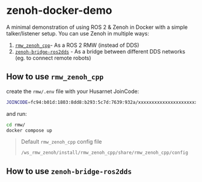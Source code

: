 # zenoh-docker-demo

A minimal demonstration of using ROS 2 & Zenoh in Docker with a simple talker/listener setup. You can use Zenoh in multiple ways:

1. [`rmw_zenoh_cpp`](https://github.com/ros2/rmw_zenoh)- As a ROS 2 RMW (instead of DDS)
2. [`zenoh-bridge-ros2dds`](https://github.com/eclipse-zenoh/zenoh-plugin-ros2dds) - As a bridge between different DDS networks (eg. to connect remote robots)

## How to use `rmw_zenoh_cpp`

create the `rmw/.env` file with your Husarnet JoinCode:

```bash
JOINCODE=fc94:b01d:1803:8dd8:b293:5c7d:7639:932a/xxxxxxxxxxxxxxxxxxxxxx
```

and run:

```bash
cd rmw/
docker compose up
```

> Default `rmw_zenoh_cpp` config file
>
> `/ws_rmw_zenoh/install/rmw_zenoh_cpp/share/rmw_zenoh_cpp/config`

## How to use `zenoh-bridge-ros2dds`